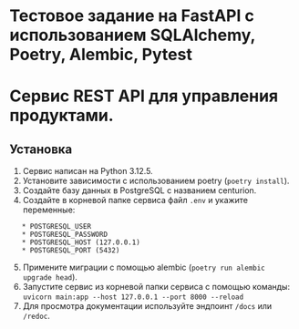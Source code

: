 # Тестовое задание на FastAPI с использованием SQLAlchemy, Poetry, Alembic, Pytest
# Сервис REST API для управления продуктами.

## Установка
1. Сервис написан на Python 3.12.5.
2. Установите зависимости с использованием poetry (```poetry install```).
3. Создайте базу данных в PostgreSQL с названием centurion.
4. Создайте в корневой папке сервиса файл ```.env``` и укажите переменные:
```
   * POSTGRESQL_USER
   * POSTGRESQL_PASSWORD
   * POSTGRESQL_HOST (127.0.0.1)
   * POSTGRESQL_PORT (5432)
```

5. Примените миграции с помощью alembic (```poetry run alembic upgrade head```).
6. Запустите сервис из корневой папки сервиса с помощью команды: ```uvicorn main:app --host 127.0.0.1 --port 8000 --reload```
7. Для просмотра документации используйте эндпоинт ```/docs``` или ```/redoc```.
